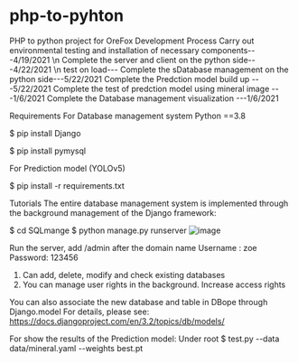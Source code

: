 # php-to-pyhton
PHP to python project for OreFox
Development Process
Carry out environmental testing and installation of necessary components---4/19/2021 \n
Complete the server and client on the python side---4/22/2021 \n
test on load---
Complete the sDatabase management on the python side---5/22/2021
Complete the Predction model build up ---5/22/2021
Complete the test of predction model using mineral image ---1/6/2021
Complete the Database management visualization ---1/6/2021



Requirements
For Database management system 
Python ==3.8

$ pip install Django 

$ pip install pymysql 

For Prediction model (YOLOv5)

$ pip install -r requirements.txt


Tutorials
The entire database management system is implemented through the background management of the Django framework:

$ cd SQLmange
$ python manage.py runserver
![image](https://user-images.githubusercontent.com/64721544/120441963-b64f1680-c3b7-11eb-8118-8f13e18da9e0.png)

Run the server, add /admin after the domain name
Username : zoe
Password: 123456
1.	Can add, delete, modify and check existing databases
2.	You can manage user rights in the background. Increase access rights
 
You can also associate the new database and table in DBope through Django.model
For details, please see:
https://docs.djangoproject.com/en/3.2/topics/db/models/


For show the results of the Prediction model:
Under root
$ test.py --data data/mineral.yaml --weights best.pt

